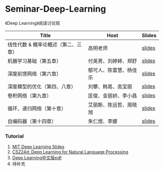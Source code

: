 # Seminar-Deep-Learning
《Deep Learning》阅读讨论班

| Title | Host | Slides |
| --- | --- | --- |
| 线性代数 & 概率论概述（第二、三章） | 高明老师 | [slides](https://github.com/ECNUdase/Seminar-Deep-Learning/tree/master/1.%20%E7%BA%BF%E6%80%A7%E4%BB%A3%E6%95%B0%20%26%20%E6%A6%82%E7%8E%87%E8%AE%BA) |
| 机器学习基础（第五章） | 付英男、刘婷婷、郑舒 | [slides](https://github.com/ECNUdase/Seminar-Deep-Learning/tree/master/2.%20%E6%9C%BA%E5%99%A8%E5%AD%A6%E4%B9%A0%E5%9F%BA%E7%A1%80) |
| 深度前馈网络（第六章） | 郁可人、陈雷慧、杨佳乐 | [slides](https://github.com/ECNUdase/Seminar-Deep-Learning/tree/master/3.%20%E6%B7%B1%E5%BA%A6%E5%89%8D%E9%A6%88%E7%BD%91%E7%BB%9C) |
| 深度模型的优化（第四、八章） | 刘攀、韩易、高宝丽 | [slides](https://github.com/ECNUdase/Seminar-Deep-Learning/tree/master/4.%20%E6%B7%B1%E5%BA%A6%E6%A8%A1%E5%9E%8B%E7%9A%84%E4%BC%98%E5%8C%96) |
| 卷积网络（第九章） | 匡俊、金丽娇、李小昌 | [slides]() |
| 循环、递归网络（第十章） | 艾丽斯、陈远哲、周晓旭 | [slides]() |
| 自编码器（第十四章） | 朱仁煜、李娜 | [slides]() |


### Tutorial
1. [MIT Deep Learning Slides](http://www.deeplearningbook.org/lecture_slides.html)
2. [CS224d: Deep Learning for Natural Language Processing](http://cs224d.stanford.edu/syllabus.html)
3. [Deep Learning中文版pdf](https://github.com/exacity/deeplearningbook-chinese)
4. 待补充

